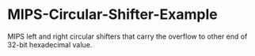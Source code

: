 # MIPS-Circular-Shifter-Example
MIPS left and right circular shifters that carry the overflow to other end of 32-bit hexadecimal value.
